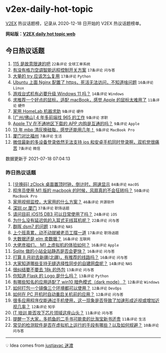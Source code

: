 # v2ex-daily-hot-topic

[V2EX](https://www.v2ex.com/) 热议话题榜，记录从 2020-12-18 日开始的 V2EX 热议话题榜单。

**网站版：[V2EX daily hot topic web](https://boojack.github.io/v2ex-daily-hot-topic-web/)**

## 今日热议话题

<!-- TODAY BEGIN -->

1. [115 是故意限速的吧](https://www.v2ex.com/t/790160) `22条评论` `全球工单系统`
1. [有没有格力空调智能远程控制开关方案](https://www.v2ex.com/t/790154) `17条评论` `问与答`
1. [大量的 try 应该怎么复用](https://www.v2ex.com/t/790153) `17条评论` `Python`
1. [Ubuntu 上面 Nginx 配置了 https，死活无法访问，不知道啥问题](https://www.v2ex.com/t/790169) `16条评论` `Linux`
1. [游戏台式机有必要升级 Windows 11 吗？](https://www.v2ex.com/t/790184) `14条评论` `Windows`
1. [求推荐一个好点的鼠标，适配 macBook，感觉 Apple 的鼠标太难用了](https://www.v2ex.com/t/790186) `11条评论` `硬件`
1. [家用 HomeLab 机器求助](https://www.v2ex.com/t/790180) `9条评论` `硬件`
1. [[广州/佛山] 4 年多前端找 965 的工作](https://www.v2ex.com/t/790175) `9条评论` `求职`
1. [Apple TV 在不通地区下载的 APP 内购是互通的吗？](https://www.v2ex.com/t/790167) `9条评论` `Apple`
1. [13 年 mbp 清灰换硅脂，感觉还能用几年！](https://www.v2ex.com/t/790166) `9条评论` `MacBook Pro`
1. [厦门对比福州](https://www.v2ex.com/t/790174) `7条评论` `生活`
1. [微信最新的多设备登录依然无法支持 ios 和安卓手机同时登录啊，双机党很痛苦](https://www.v2ex.com/t/790170) `7条评论` `微信`

数据更新于 2021-07-18 07:04:13

<!-- TODAY END -->

### 昨日热议话题

<!-- YESTERDAY BEGIN -->

1. [[兑换码] zClock 桌面置顶时钟，倒计时，网速显示](https://www.v2ex.com/t/790028) `84条评论` `macOS`
1. [程序员使用 M1 版的 macbook 的时候，风扇真的不会狂转吗？](https://www.v2ex.com/t/790050) `50条评论` `MacBook Pro`
1. [家用视频监控，大家用的什么方案？](https://www.v2ex.com/t/790029) `46条评论` `开源软件`
1. [深圳 or 厦门](https://www.v2ex.com/t/790076) `37条评论` `职场话题`
1. [请问目前 iOS15 DB3 可以日常使用了吗？](https://www.v2ex.com/t/790053) `24条评论` `iOS`
1. [为什么没有延迟低的入耳式无线耳机呢？](https://www.v2ex.com/t/790097) `22条评论` `问与答`
1. [群晖 dsm7 的问题](https://www.v2ex.com/t/790035) `17条评论` `NAS`
1. [上个班真累，动不动就被老员工摆一道](https://www.v2ex.com/t/790098) `17条评论` `职场话题`
1. [大数据还是 elm 卖数据？](https://www.v2ex.com/t/790031) `16条评论` `互联网`
1. [大佬彦祖们， M1 上虚拟机的体验如何？](https://www.v2ex.com/t/790083) `16条评论` `Apple`
1. [Sqlite 做的小站全站静态是否会更快？](https://www.v2ex.com/t/790096) `16条评论` `问与答`
1. [打算 8 月初去新疆(北疆)，有推荐的线路吗？](https://www.v2ex.com/t/790087) `16条评论` `问与答`
1. [大家知道哪些支持无缝选择性同步的自建网盘呢？](https://www.v2ex.com/t/790112) `14条评论` `NAS`
1. [很纠结要不要去 18k 的外包](https://www.v2ex.com/t/790095) `13条评论` `问与答`
1. [你知道 Flask 的 Logo 是什么吗？](https://www.v2ex.com/t/790094) `13条评论` `Python`
1. [有哪些知名的应用适配了 win10 暗色模式（dark mode）？](https://www.v2ex.com/t/790117) `12条评论` `Windows`
1. [如何打包一个镜像三个环境都可以使用？](https://www.v2ex.com/t/790104) `12条评论` `DevOps`
1. [如何在 PC 开机时自动重启关机前的应用？](https://www.v2ex.com/t/790056) `12条评论` `问与答`
1. [很多应用程序仅能通过手机使用，这一现象是否导致了加速形成近视或增加近视几率？](https://www.v2ex.com/t/790032) `12条评论` `知乎`
1. [IT 培训 能否攻下芯片领域这座山头？](https://www.v2ex.com/t/790142) `11条评论` `问与答`
1. [提醒一下大家，多抓鱼的二手书可能卖的比淘宝新书还贵](https://www.v2ex.com/t/790135) `11条评论` `生活`
1. [常见的检测软件是否在虚拟机上运行的手段有哪些？以及如何规避？](https://www.v2ex.com/t/790077) `10条评论` `问与答`

<!-- YESTERDAY END -->

---

💡 Idea comes from [justjavac 迷渡](https://github.com/justjavac/)
